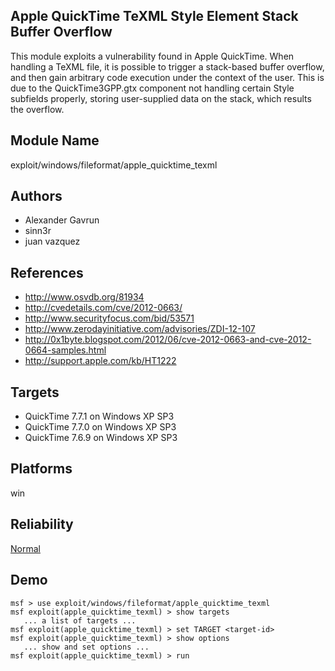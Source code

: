 ## Apple QuickTime TeXML Style Element Stack Buffer Overflow

This module exploits a vulnerability found in Apple 
QuickTime. When handling a TeXML file, it is possible to 
trigger a stack-based buffer overflow, and then gain 
arbitrary code execution under the context of the user. This 
is due to the QuickTime3GPP.gtx component not handling 
certain Style subfields properly, storing user-supplied data 
on the stack, which results the overflow.


## Module Name
exploit/windows/fileformat/apple_quicktime_texml

## Authors
* Alexander Gavrun
* sinn3r
* juan vazquez


## References
* http://www.osvdb.org/81934
* http://cvedetails.com/cve/2012-0663/
* http://www.securityfocus.com/bid/53571
* http://www.zerodayinitiative.com/advisories/ZDI-12-107
* http://0x1byte.blogspot.com/2012/06/cve-2012-0663-and-cve-2012-0664-samples.html
* http://support.apple.com/kb/HT1222



## Targets
* QuickTime 7.7.1 on Windows XP SP3
* QuickTime 7.7.0 on Windows XP SP3
* QuickTime 7.6.9 on Windows XP SP3


## Platforms
win

## Reliability
[Normal](https://github.com/rapid7/metasploit-framework/wiki/Exploit-Ranking)

## Demo

```
msf > use exploit/windows/fileformat/apple_quicktime_texml
msf exploit(apple_quicktime_texml) > show targets
   ... a list of targets ...
msf exploit(apple_quicktime_texml) > set TARGET <target-id>
msf exploit(apple_quicktime_texml) > show options
   ... show and set options ...
msf exploit(apple_quicktime_texml) > run
```
    
    